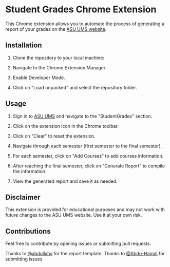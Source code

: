 

# Student Grades Chrome Extension

This Chrome extension allows you to automate the process of generating a report of your grades on the [ASU UMS website](https://ums.asu.edu.eg/StudentGrades/).

## Installation

1. Clone the repository to your local machine:

2. Navigate to the Chrome Extension Manager.

3. Enable Developer Mode.

4. Click on "Load unpacked" and select the repository folder.

## Usage

1. Sign in to [ASU UMS](https://ums.asu.edu.eg/) and navigate to the "StudentGrades" section.

2. Click on the extension icon in the Chrome toolbar.

3. Click on "Clear" to reset the extension.

4. Navigate through each semester (first semester to the final semester).

5. For each semester, click on "Add Courses" to add courses information.

6. After reaching the final semester, click on "Generate Report" to compile the information.

7. View the generated report and save it as needed.

## Disclaimer

This extension is provided for educational purposes and may not work with future changes to the ASU UMS website. Use it at your own risk.

## Contributions

Feel free to contribute by opening issues or submitting pull requests.

Thanks to [@abdullahs](https://github.com/abdullhss) for the report template.
Thanks to [@Abdo-Hamdi](https://github.com/Abdo-Hamdi) for submitting issues